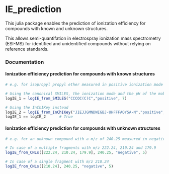 # IE_prediction

This julia package enables the prediction of ionization efficiency for compounds with known and unknown structures.

This allows semi-quantifation in electrospray ionization mass spectrometry (ESI-MS) for identified and unidentified compounds without relying on reference standards.


### Documentation

#### Ionization efficiency prediction for compounds with known structures


```julia
# e.g. for isopropyl propyl ether measured in positive ionization mode and at pH 7

# Using the canonical SMILES, the ionization mode and the pH of the mobile phase
logIE_1 = logIE_from_SMILES("CCCOC(C)C","positive", 7)

# Using the InChIKey instead
logIE_2 = logIE_from_InChIKey("JIEJJGMNDWIGBJ-UHFFFAOYSA-N","positive", 7)
logIE_1 == logIE_2      # True

```

#### Ionization efficiency prediction for compounds with unknown structures

```julia
# e.g. for an unknown compound with a m/z of 240.25 measured in negative ionization mode and at pH 9

# In case of a multiple fragments with m/z 222.24, 210.24 and 179.9
logIE_from_CNLs([222.24, 210.24, 179.9], 240.25, "negative", 5)

# In case of a single fragment with m/z 210.24
logIE_from_CNLs([210.24], 240.25, "negative", 5)

```